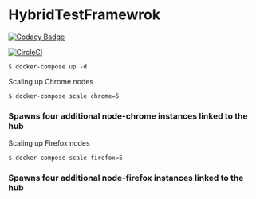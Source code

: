 # HybridTestFramewrok
[![Codacy Badge](https://api.codacy.com/project/badge/Grade/2ffd9c97725645c2bcda860988dc0baf)](https://www.codacy.com/app/dipjyotimetia/HybridTestFramewrok?utm_source=github.com&amp;utm_medium=referral&amp;utm_content=TestautoDev/HybridTestFramewrok&amp;utm_campaign=Badge_Grade)

[![CircleCI](https://circleci.com/gh/TestautoDev/HybridTestFramewrok/tree/master.svg?style=svg)](https://circleci.com/gh/TestautoDev/HybridTestFramewrok/tree/master)

```
$ docker-compose up -d
```
Scaling up Chrome nodes
```
$ docker-compose scale chrome=5
```

### Spawns four additional node-chrome instances linked to the hub
Scaling up Firefox nodes  

```
$ docker-compose scale firefox=5
```  

### Spawns four additional node-firefox instances linked to the hub   

